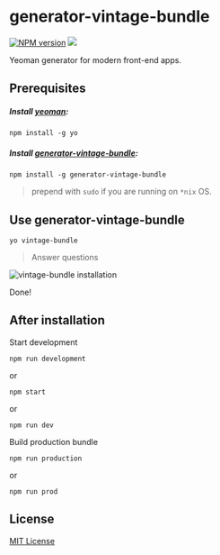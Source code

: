 # generator-vintage-bundle

[![NPM version][npm-image]][npm-url]
![][license-url]

Yeoman generator for modern front-end apps.

## Prerequisites ##

##### Install [yeoman](http://yeoman.io/):
`npm install -g yo`

##### Install [generator-vintage-bundle](https://www.npmjs.com/package/generator-vintage-bundle):
`npm install -g generator-vintage-bundle`

> prepend with `sudo` if you are running on `*nix` OS.

## Use generator-vintage-bundle ##

`yo vintage-bundle`

> Answer questions

![vintage-bundle installation](http://i.imgur.com/u0QQ4cn.jpg "vintage-frontend questions")

Done!

## After installation ##

Start development

```
npm run development 
```
or
```
npm start
```
or
```
npm run dev
```


Build production bundle

```
npm run production
```
or
```
npm run prod
```

## License ##

[MIT License](https://github.com/Vintage-web-production/generator-vintage-bundle/blob/master/LICENSE)

[npm-url]: https://www.npmjs.com/package/generator-vintage-bundle
[npm-image]: https://badge.fury.io/js/generator-vintage-frontend.svg
[license-url]: https://img.shields.io/npm/l/express.svg
